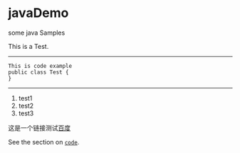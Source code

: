 # javaDemo
some java Samples

This is a Test.

--------------

    This is code example
    public class Test {
    }

--------------
1. test1
2. test2
3. test3

这是一个链接测试[百度](https://baidu.com "baidu")


See the section on [`code`](#code).
